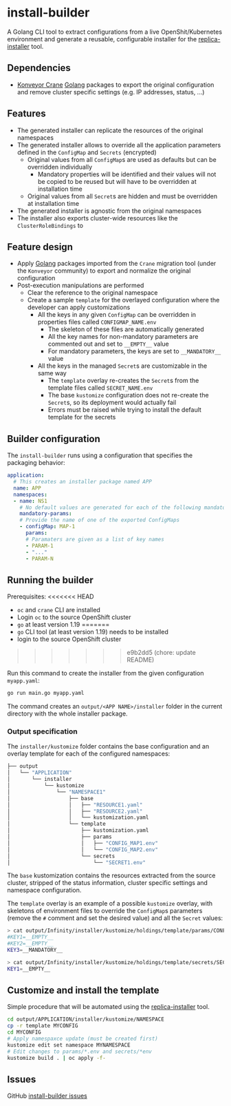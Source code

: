 # install-builder
A Golang CLI tool to extract configurations from a live OpenShit/Kubernetes environment and generate a reusable, configurable
installer for the [replica-installer](../replica-installer/README.md) tool.

## Dependencies
* [Konveyor Crane](https://konveyor.io/tools/crane/) [Golang](https://go.dev/) packages to export the original configuration and remove cluster specific settings 
(e.g. IP addresses, status, ...)

## Features
* The generated installer can replicate the resources of the original namespaces
* The generated installer allows to override all the application parameters defined in the `ConfigMap` and `Secrets` (encrypted)
  * Original values from all `ConfigMap`s are used as defaults but can be overridden individually
    * Mandatory properties will be identified and their values will not be copied to be reused but will have to be overridden at 
    installation time 
  * Original values from all `Secret`s are hidden and must be overridden at installation time
* The generated installer is agnostic from the original namespaces
* The installer also exports cluster-wide resources like the `ClusterRoleBindings` to 

## Feature design
* Apply [Golang](https://go.dev/) packages imported from the `Crane` migration tool (under the `Konveyor` community) to export and normalize the original configuration
* Post-execution manipulations are performed
  * Clear the reference to the original namespace
  * Create a sample `template` for the overlayed configuration where the developer can apply customizations
    * All the keys in any given `ConfigMap` can be overridden in properties files called `CONFIGMAP_NAME.env`
      * The skeleton of these files are automatically generated
      * All the key names for non-mandatory parameters are commented out and set to `__EMPTY__` value
      * For mandatory parameters, the keys are set to `__MANDATORY__` value 
    * All the keys in the managed `Secret`s are customizable in the same way
      * The `template` overlay re-creates the `Secret`s from the template files called `SECRET_NAME.env`
      * The base `kustomize` configuration does not re-create the `Secret`s, so its deployment would actually fail
      * Errors must be raised while trying to install the default template for the secrets

## Builder configuration
The `install-builder` runs using a configuration that specifies the packaging behavior: 
```yaml
application:
  # This creates an installer package named APP
  name: APP
  namespaces:
  - name: NS1
    # No default values are generated for each of the following mandatory params
    mandatory-params:
    # Provide the name of one of the exported ConfigMaps
    - configMap: MAP-1
      params:
      # Paramaters are given as a list of key names  
      - PARAM-1
      - "..."
      - PARAM-N
```

## Running the builder

Prerequisites:
<<<<<<< HEAD
* `oc` and `crane` CLI are installed
* Login `oc` to the source OpenShift cluster
* `go` at least version 1.19 
=======
* `go` CLI tool (at least version 1.19) needs to be installed
* login to the source OpenShift cluster
>>>>>>> e9b2dd5 (chore: update README)

Run this command to create the installer from the given configuration `myapp.yaml`:
```bash
go run main.go myapp.yaml
```

The command creates an `output/<APP NAME>/installer` folder in the current directory with the whole installer package.

### Output specification
The `installer/kustomize` folder contains the base configuration and an overlay template for each of the configured 
namespaces:
```bash
├── output
│   └── "APPLICATION"
│       └── installer
│           └── kustomize
│               └── "NAMESPACE1"
│                   ├── base
│                   │   ├── "RESOURCE1.yaml"
│                   │   ├── "RESOURCE2.yaml"
│                   │   └── kustomization.yaml
│                   └── template
│                       ├── kustomization.yaml
│                       ├── params
│                       │   ├── "CONFIG_MAP1.env"
│                       │   └── "CONFIG_MAP2.env"
│                       └── secrets
│                           └── "SECRET1.env"
```

The `base` kustomization contains the resources extracted from the source cluster, stripped of the status information,
cluster specific settings and namespace configuration.

The `template` overlay is an example of a possible `kustomize` overlay, with skeletons of environment files to override the
`ConfigMap`s parameters (remove the `#` comment and set the desired value) and all the `Secret` values:
```bash
> cat output/Infinity/installer/kustomize/holdings/template/params/CONFIG_MAP1.env
#KEY1=__EMPTY__
#KEY2=__EMPTY__
KEY3=__MANDATORY__

> cat output/Infinity/installer/kustomize/holdings/template/secrets/SECRET1.env
KEY1=__EMPTY__
```

## Customize and install the template
Simple procedure that will be automated using the [replica-installer](../replica-installer/README.md) tool.

```bash
cd output/APPLICATION/installer/kustomize/NAMESPACE
cp -r template MYCONFIG
cd MYCONFIG
# Apply namespaxce update (must be created first)
kustomize edit set namespace MYNAMESPACE
# Edit changes to params/*.env and secrets/*env
kustomize build . | oc apply -f-
```

## Issues
GitHub [install-builder issues](https://github.com/RHEcosystemAppEng/SaaSi/issues?q=is%3Aopen+is%3Aissue+label%3Ainstall-builder)